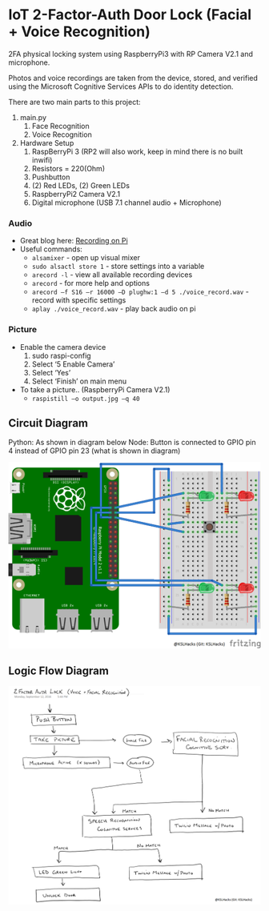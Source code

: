 # IoT 2-Factor-Auth Door Lock (Facial + Voice Recognition)

2FA physical locking system using RaspberryPi3 with RP Camera V2.1 and microphone.

Photos and voice recordings are taken from the device, stored, and verified using the Microsoft Cognitive Services APIs to do identity detection.

There are two main parts to this project:

1. main.py
    1. Face Recognition
    2. Voice Recognition
2. Hardware Setup
    1. RaspBerryPi 3 (RP2 will also work, keep in mind there is no built inwifi)
    2. Resistors = 220(Ohm)
    3. Pushbutton
    4. (2) Red LEDs, (2) Green LEDs
    5. RaspberryPi2 Camera V2.1
    6. Digital microphone (USB 7.1 channel audio + Microphone)

### Audio ###
- Great blog here: [Recording on Pi](http://www.g7smy.co.uk/2013/08/recording-sound-on-the-raspberry-pi/)
- Useful commands:
    - `alsamixer` - open up visual mixer
    - `sudo alsactl store 1` - store settings into a variable
    - `arecord -l` - view all available recording devices
    - `arecord` - for more help and options
    - `arecord –f S16 –r 16000 –D plughw:1 –d 5 ./voice_record.wav` - record with specific settings
    - `aplay ./voice_record.wav` - play back audio on pi

### Picture ###
- Enable the camera device
    1. sudo raspi-config
    2. Select ‘5 Enable Camera’
    3. Select ‘Yes’
    4. Select ‘Finish’ on main menu
- To take a picture.. (RaspberryPi Camera V2.1)
    - `raspistill –o output.jpg –q 40`

## Circuit Diagram ##
Python: As shown in diagram below
Node: Button is connected to GPIO pin 4 instead of GPIO pin 23 (what is shown in diagram)

![FritzingDiagram](Fritzing.png?raw=true "Fritzing Diagram")

## Logic Flow Diagram ##

![LogicFlow](logicFlow.PNG?raw=true "Logic Flow Diagram")